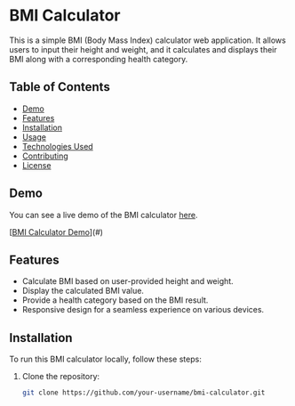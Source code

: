 # BMI Calculator

This is a simple BMI (Body Mass Index) calculator web application. It allows users to input their height and weight, and it calculates and displays their BMI along with a corresponding health category.

## Table of Contents

- [Demo](#demo)
- [Features](#features)
- [Installation](#installation)
- [Usage](#usage)
- [Technologies Used](#technologies-used)
- [Contributing](#contributing)
- [License](#license)

## Demo

You can see a live demo of the BMI calculator [here](#).

[[BMI Calculator Demo](BMIcalculator.png)](#)

## Features

- Calculate BMI based on user-provided height and weight.
- Display the calculated BMI value.
- Provide a health category based on the BMI result.
- Responsive design for a seamless experience on various devices.

## Installation

To run this BMI calculator locally, follow these steps:

1. Clone the repository:

   ```bash
   git clone https://github.com/your-username/bmi-calculator.git
